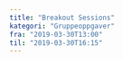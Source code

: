 ```yaml
---
title: "Breakout Sessions"
kategori: "Gruppeoppgaver"
fra: "2019-03-30T13:00"
til: "2019-03-30T16:15"
---
```

